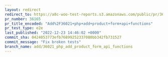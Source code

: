 ```yaml
---
layout: redirect
redirect_to: https://a8c-woo-test-reports.s3.amazonaws.com/public/pr/36165/e2e/index.html
pr_number: 36165
pr_title_encoded: "Add%2F36021+php+add+product+form+api+functions"
pr_test_type: e2e
last_published: "2022-12-23 14:46:02 +0000"
commit_sha: 0424053773efb76899252337080bb342fb731527
commit_message: "Fix broken tests"
branch_name: add/36021_php_add_product_form_api_functions
---
```

